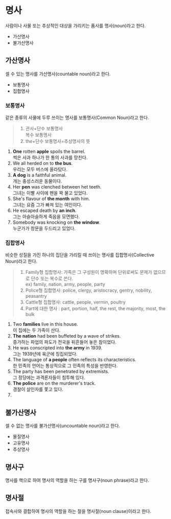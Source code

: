 # 명사
사람이나 사물 또는 추상적인 대상을 가리키는 품사를 명사(noun)라고 한다.

* 가산명사
* 불가산명사

## 가산명사
셀 수 있는 명사를 가산명사(countable noun)라고 한다.

* 보통명사
* 집합명사

### 보통명사
같은 종류의 사물에 두루 쓰이는 명사를 보통명사(Common Noun)라고 한다.

<blockquote>
  <div>
    <ol>
      <li>관사+단수 보통명사<br>복수 보통명사</li>
      <li>the+단수 보통명사=추상명사의 뜻</li>
    </ol>
  </div>
</blockquote>

1. <b>One</b> rotten <b>apple</b> spoils the barrel. <br> 썩은 사과 하나가 한 통의 사과를 망친다.
2. We all herded on to <b>the bus</b>. <br> 우리는 모두 버스에 올라탔다.
3. <b>A dog</b> is a faithful animal. <br> 개는 충성스러운 동물이다.
4. Her <b>pen</b> was clenched between het teeth. <br> 그녀는 이빨 사이에 펜을 꽉 물고 있었다.
5. She's flavour of <b>the month</b> with him. <br> 그녀는 요즘 그가 빠져 있는 여인이다.
6. He escaped death by <b>an inch</b>. <br> 그는 아슬아슬하게 죽음을 모면했다.
7. Somebody was knocking on <b>the window</b>. <br> 누군가가 창문을 두드리고 있었다.

### 집합명사
비슷한 성질을 가진 하나의 집단을 가리킬 때 쓰이는 명사를 집합명사(Collective Noun)라고 한다.

<blockquote>
  <div>
    <ol>
      <li>Family형 집합명사: 가족은 그 구성원이 명확하며 단위로써도 문제가 없으므로 단수 또는 복수로 쓴다.<br>ex) family, nation, army, people, party</li>
      <li>Police형 집합명사: police, clergy, aristocracy, gentry, nobility, peasantry</li>
      <li>Cattle형 집합명사: cattle, people, vermin, poultry</li>
      <li>Part에 대한 명사 : part, portion, half, the rest, the majority, most, the bulk</li>
    </ol>
  </div>
</blockquote>

1. Two <b>families</b> live in this house. <br> 이 집에는 두 가족이 산다.
2. <b>The nation</b> had been buffeted by a wave of strikes. <br> 증가하는 파업의 파도가 전국을 뒤흔들어 놓은 참이었다.
3. He was conscripted into <b>the army</b> in 1939. <br> 그는 1939년에 육군에 징집되었다.
4. The language of <b>a people</b> often reflects its characteristics. <br> 한 민족의 언어는 통상적으로 그 민족의 특성을 반영한다.
5. The party has been penetrated by extremists. <br> 그 정당에는 과격론자들이 침투해 있다.
6. <b>The police</b> are on the murderer's track. <br> 경찰이 살인자를 쫓고 있다.
7. 

## 불가산명사
셀 수 없는 명사를 불가산명사(uncountable noun)라고 한다.

* 물질명사
* 고유명사
* 추상명사

## 명사구
명사를 핵으로 하여 명사의 역할을 하는 구를 명사구(noun phrase)라고 한다.

## 명사절
접속사와 결합하여 명사의 역할을 하는 절을 명사절(noun clause)이라고 한다.
